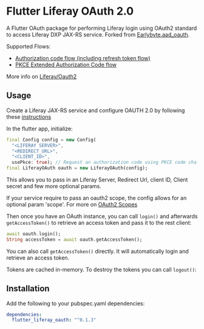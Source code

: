 # Flutter Liferay OAuth 2.0

A Flutter OAuth package for performing Liferay login using OAuth2 standard to access Liferay DXP JAX-RS service. 
Forked from [Earlybyte.aad_oauth](https://github.com/Earlybyte/aad_oauth).

Supported Flows:
 - [Authorization code flow (including refresh token flow)](https://dev.liferay.com/discover/deployment/-/knowledge_base/7-1/authorizing-account-access-with-oauth2)
 - [PKCE Extended Authorization Code flow](https://portal.liferay.dev/docs/7-1/deploy/-/knowledge_base/d/authorizing-account-access-with-oauth2#pkce-extended-authorization-code-flow)

More info on [Liferay/Oauth2](https://dev.liferay.com/discover/deployment/-/knowledge_base/7-1/oauth-2-0)

## Usage

Create a Liferay JAX-RS service and configure OAUTH 2.0 by following these [instructions](https://dev.liferay.com/develop/tutorials/-/knowledge_base/7-1/jax-rs) 

In the flutter app, initialize:

```dart
final Config config = new Config(
  "<LIFERAY SERVER>",
  "<REDIRECT_URL>",
  "<CLIENT_ID>",
  usePkce: true); // Request an authorization code using PKCE code challenge.
final LiferayOAuth oauth = new LiferayOAuth(config);
```

This allows you to pass in an Liferay Server, Redirect Url, client ID, Client secret and few more optional params.

If your service require to pass an oauth2 scope, the config allows for an optional param 'scope'. 
For more on [OAuth2 Scopes](https://dev.liferay.com/discover/deployment/-/knowledge_base/7-1/oauth2-scopes)

Then once you have an OAuth instance, you can call `login()` and afterwards `getAccessToken()` to 
retrieve an access token and pass it to the rest client:

```dart
await oauth.login();
String accessToken = await oauth.getAccessToken();
```

You can also call `getAccessToken()` directly. It will automatically login and retrieve an access token.

Tokens are cached in-memory. To destroy the tokens you can call `logout()`:

## Installation

Add the following to your pubspec.yaml dependencies:

```yaml
dependencies:
  flutter_liferay_oauth: "^0.1.3"
```
